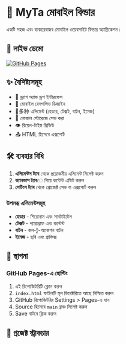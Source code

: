 # 📱 MyTa মোবাইল বিল্ডার

একটি সহজ এবং ব্যবহারবান্ধব মোবাইল ওয়েবসাইট বিল্ডার অ্যাপ্লিকেশন।

## 🚀 লাইভ ডেমো

[![GitHub Pages](https://img.shields.io/badge/GitHub%20Pages-Live%20Demo-brightgreen)](https://your-username.github.io/myta-mobile-builder)

## ✨ বৈশিষ্ট্যসমূহ

- 📝 ড্র্যাগ অ্যান্ড ড্রপ ইন্টারফেস
- 📱 মোবাইল রেসপন্সিভ ডিজাইন
- 🎨多种 এলিমেন্ট (হেডার, টেক্সট, বাটন, ইমেজ)
- 💾 লোকাল স্টোরেজে সেভ করা
- 👁️ রিয়েল-টাইম প্রিভিউ
- 📤 HTML হিসেবে এক্সপোর্ট

## 🛠️ ব্যবহার বিধি

1. **এলিমেন্টস ট্যাব** থেকে প্রয়োজনীয় এলিমেন্ট সিলেক্ট করুন
2. **ক্যানভাস ট্যাব**ে গিয়ে কন্টেন্ট এডিট করুন
3. **সেটিংস ট্যাব** থেকে প্রোজেক্ট সেভ বা এক্সপোর্ট করুন

### উপলব্ধ এলিমেন্টসমূহ

- **হেডার** - শিরোনাম এবং সাবটাইটেল
- **টেক্সট** - প্যারাগ্রাফ এবং কন্টেন্ট
- **বাটন** - কল-টু-অ্যাকশন বাটন
- **ইমেজ** - ছবি এবং গ্রাফিক্স

## 🚀 স্থাপনা

### GitHub Pages-এ হোস্টিং

1. এই রিপোজিটরিটি ক্লোন করুন
2. `index.html` ফাইলটি মূল ডিরেক্টরিতে আছে নিশ্চিত করুন
3. GitHub রিপোজিটরির Settings > Pages-এ যান
4. Source হিসেবে `main` ব্রাঞ্চ সিলেক্ট করুন
5. Save বাটনে ক্লিক করুন

## 📁 প্রজেক্ট স্ট্রাকচার

